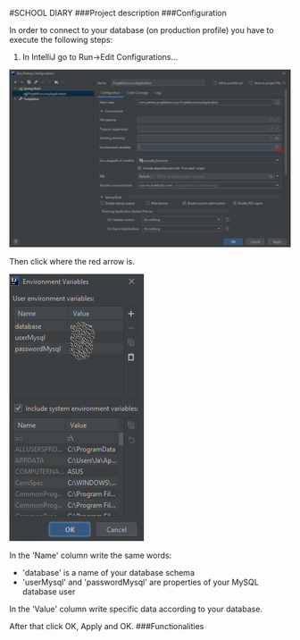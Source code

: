 #SCHOOL DIARY
###Project description
###Configuration

In order to connect to your database (on production profile) you have to execute the following steps:
1. In IntelliJ go to Run->Edit Configurations...

![](src/main/resources/imagesREADME/1.png)

Then click where the red arrow is.

![](src/main/resources/imagesREADME/2.png)

In the 'Name' column write the same words:
- 'database' is a name of your database schema
- 'userMysql' and 'passwordMysql' are properties of your MySQL database user

In the 'Value' column write specific data according to your database. 

After that click OK, Apply and OK.
###Functionalities